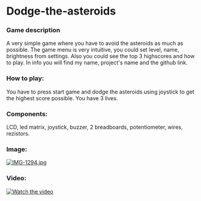 # Dodge-the-asteroids

### Game description
A very simple game where you have to avoid the asteroids as much as possible. The game menu is very intuitive, you could set level, name, brightness from settings. Also you could see the top 3 highscores and how to play. In info you will find my name, project's name and the github link.

### How to play: 
You have to press start game and dodge the asteroids using joystick to get the highest score possible. You have 3 lives.

### Components: 
LCD, led matrix, joystick, buzzer, 2 breadboards, potentiometer, wires, rezistors.

### Image:
[![IMG-1294.jpg](https://i.postimg.cc/NfGnjy2q/IMG-1294.jpg)](https://postimg.cc/vDjhPZv3)

### Video:
[![Watch the video](https://i.postimg.cc/NfGnjy2q/IMG-1294.jpg)](https://www.youtube.com/watch?v=91A56cQXd6I)


